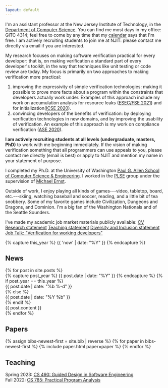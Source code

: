 ```yaml
---
layout: default
---
```


<section id="intro" markdown="1">

I'm an assistant professor at the New Jersey Institute of
Technology, in the [Department of Computer Science](https://cs.njit.edu/).
You can find me most days in my office: GITC 4314; feel free to come by any
time that my [calendar][calendar] says that I'm free.
I am actively
recruiting students to join me at NJIT: please contact me directly
via email
if you are interested.

My research focuses on making software verification practical
for every developer: that is, on making verification a standard part
of every developer's toolkit, in the way that techniques
like unit testing or code review are today. My focus is primarily
on two approaches to making verification more practical:
1. improving the expressivity of simple verification technologies: making
it possible to prove more facts about a program within the constraints
that developers actually work under. Examples of this approach include
my work on accumulation analysis for resource leaks ([ESEC/FSE 2021][rlc])
and for initialization([ICSE 2020][occ]).
2. convincing developers of the benefits of verification: by deploying
verification technologies in new domains, and by improving the usability
of verification. An example of this approach is my work on
compliance verification ([ASE 2020][cc]).

**I am actively recruiting students at all levels (undergraduate, masters,
PhD)** to work with me beginning immediately. If the vision of making
verification something that all programmers can use appeals to you, please
contact me directly (email is best) or apply to NJIT and mention my name in
your statement of purpose.

I completed my Ph.D. at the University of Washington
[Paul G. Allen School of Computer Science & Engineering][allen].
I worked in the [PLSE][] group under the supervision
of [Michael Ernst][mernst].

Outside of work, I enjoy playing all kinds of games---video, tabletop,
board, etc.---skiing, watching baseball and soccer,
reading, and a little bit of tea snobbery.
Some of my favorite games include Civilization, Dungeons and
Dragons, and Dominion. I'm a big fan of the Washington Nationals
and of the Seattle Sounders.

I've made my academic job market materials publicly available:
[CV][]
[Research statement][rs]
[Teaching statement][ts]
[Diversity and Inclusion statement][deis]
[Job Talk: "Verification for working developers"][jt]

[allen]: https://www.cs.washington.edu
[plse]:  http://uwplse.org
[mernst]: https://homes.cs.washington.edu/~mernst/
[cf]: https://checkerframework.org/
[cv]: assets/cv.pdf
[rs]: assets/research_statement.pdf
[ts]: assets/teaching_statement.pdf
[deis]: assets/dei_statement.pdf
[jt]: assets/job_talk.pdf
[rlc]: papers/esec-fse-2021-camera-ready-updated.pdf
[occ]: papers/ICSE2020-camera-ready.pdf
[cc]: papers/ase20-camera-ready.pdf
[calendar]: https://calendar.google.com/calendar/u/0?cid=bWprNzZAbmppdC5lZHU

</section>

{% capture this_year %} {{ 'now' | date: "%Y" }} {% endcapture %}

<section id="news">
  <h2> News </h2>
  {% for post in site.posts %}
  <div class="news-item">
    {% capture post_year %} {{ post.date | date: "%Y" }} {% endcapture %}
    {% if post_year == this_year %}
      <div class="date"> {{ post.date | date: "%b&nbsp;%-d" }} </div>
    {% else %}
      <div class="date"> {{ post.date | date: "%Y&nbsp;%b" }} </div>
    {% endif %}
      <div class="content"> {{ post.content }} </div>
    </div>
  {% endfor %}
</section>

<section id="papers">
  <h2> Papers </h2>
  <dl>
    {% assign bibs-newest-first = site.bib | reverse %}
    {% for paper in bibs-newest-first %}
      {% include paper.html paper=paper %}
    {% endfor %}
  </dl>
</section>

<section id="teaching">
  <h2> Teaching </h2>
  Spring 2023: <a href="teaching/cs490-sp23/">CS 490: Guided Design in Software Engineering</a><br>
  Fall 2022: <a href="teaching/cs785-au22/index.html">CS 785: Practical Program Analysis</a><br>

</section>